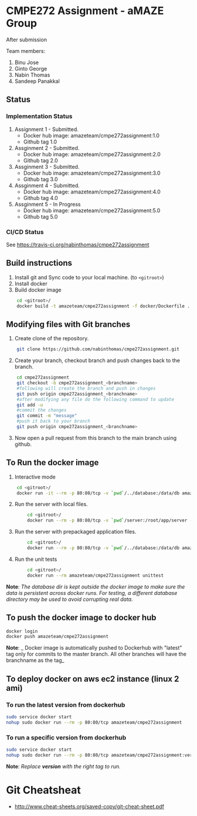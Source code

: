 # CMPE272 Assignment - aMAZE Group

After submission

Team members: 
1. Binu Jose
2. Ginto George
3. Nabin Thomas
4. Sandeep Panakkal

## Status

### Implementation Status
1. Assignment 1 - Submitted. 
	* Docker hub image: amazeteam/cmpe272assignment:1.0
	* Github tag 1.0
2. Assginment 2 - Submitted. 
	* Docker hub image: amazeteam/cmpe272assignment:2.0
	* Github tag 2.0
3. Assginment 3 - Submitted.
	* Docker hub image: amazeteam/cmpe272assignment:3.0
	* Github tag 3.0
4. Assginment 4 - Submitted.
	* Docker hub image: amazeteam/cmpe272assignment:4.0
	* Github tag 4.0
5. Assginment 5 - In Progress
	* Docker hub image: amazeteam/cmpe272assignment:5.0
	* Github tag 5.0

### CI/CD Status
 See https://travis-ci.org/nabinthomas/cmpe272assignment

## Build instructions
1. Install git and Sync code to your local machine. (to ```<gitroot>```)
2. Install docker
3. Build docker image
```bash
    cd <gitroot>/ 
    docker build -t amazeteam/cmpe272assignment -f docker/Dockerfile .
```
## Modifying files with Git branches
1. Create clone of the repository.	
```bash
	git clone https://github.com/nabinthomas/cmpe272assignment.git
```
2. Create your branch, checkout branch and push changes back to the branch. 
```bash
	cd cmpe272assignment
	git checkout -b cmpe272assignment_<branchname>
	#following will create the branch and push in changes
	git push origin cmpe272assignment_<branchname>
	#after modifying any file do the following command to update 
	git add -u 
	#commit the changes
	git commit -m "message"
	#push it back to your branch 
	git push origin cmpe272assignment_<branchname> 
```
3. Now open a pull request from this branch to the main branch using github. 

## To Run the docker image
1. Interactive mode
```bash
    cd <gitroot>/ 
    docker run -it --rm -p 80:80/tcp -v `pwd`/../database:/data/db amazeteam/cmpe272assignment bash
```
2. Run the server with local files.
```bash
        cd <gitroot>/ 
        docker run --rm -p 80:80/tcp -v `pwd`/server:/root/app/server -v `pwd`/../database:/data/db -v `pwd`/setup:/root/setup -v `pwd`/test:/root/test   amazeteam/cmpe272assignment
```
3. Run the server with prepackaged application files. 
```bash
        cd <gitroot>/ 
        docker run --rm -p 80:80/tcp -v `pwd`/../database:/data/db amazeteam/cmpe272assignment
```
4. Run the unit tests
```bash
        cd <gitroot>/ 
        docker run --rm amazeteam/cmpe272assignment unittest
```
**Note**: _The database dir is kept outside the docker image to make sure the data is persistent across docker runs. For testing, a different database directory may be used to avoid corrupting real data._ 
## To push the docker image to docker hub
```bash
docker login
docker push amazeteam/cmpe272assignment
```
**Note**: _ Docker image is automatically pushed to Dockerhub with "latest" tag only for commits to the master branch. All other branches will have the branchname as the tag_ 

## To deploy docker on aws ec2 instance (linux 2 ami)
### To run the latest version from dockerhub
```bash
sudo service docker start
nohup sudo docker run --rm -p 80:80/tcp amazeteam/cmpe272assignment
```
### To run a specific version from dockerhub
```bash
sudo service docker start
nohup sudo docker run --rm -p 80:80/tcp amazeteam/cmpe272assignment:version
```
**Note**: _Replace **version** with the right tag to run._
# Git Cheatsheat
- http://www.cheat-sheets.org/saved-copy/git-cheat-sheet.pdf

